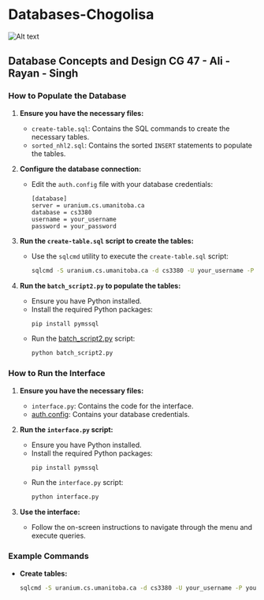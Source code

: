 # Databases-Chogolisa

![Alt text](Jets.png)

## Database Concepts and Design CG 47 - Ali - Rayan - Singh

### How to Populate the Database

1. **Ensure you have the necessary files:**
   - `create-table.sql`: Contains the SQL commands to create the necessary tables.
   - `sorted_nhl2.sql`: Contains the sorted `INSERT` statements to populate the tables.

2. **Configure the database connection:**
   - Edit the `auth.config` file with your database credentials:
     ```plaintext
     [database]
     server = uranium.cs.umanitoba.ca
     database = cs3380
     username = your_username
     password = your_password
     ```

3. **Run the `create-table.sql` script to create the tables:**
   - Use the `sqlcmd` utility to execute the `create-table.sql` script:
     ```sh
     sqlcmd -S uranium.cs.umanitoba.ca -d cs3380 -U your_username -P your_password -i create-table.sql
     ```

4. **Run the `batch_script2.py` to populate the tables:**
   - Ensure you have Python installed.
   - Install the required Python packages:
     ```sh
     pip install pymssql
     ```
   - Run the [batch_script2.py](http://_vscodecontentref_/0) script:
     ```sh
     python batch_script2.py
     ```

### How to Run the Interface

1. **Ensure you have the necessary files:**
   - `interface.py`: Contains the code for the interface.
   - [auth.config](http://_vscodecontentref_/1): Contains your database credentials.

2. **Run the `interface.py` script:**
   - Ensure you have Python installed.
   - Install the required Python packages:
     ```sh
     pip install pymssql
     ```
   - Run the `interface.py` script:
     ```sh
     python interface.py
     ```

3. **Use the interface:**
   - Follow the on-screen instructions to navigate through the menu and execute queries.

### Example Commands

- **Create tables:**
  ```sh
  sqlcmd -S uranium.cs.umanitoba.ca -d cs3380 -U your_username -P your_password -i create-table.sql

  